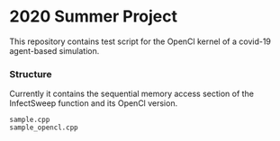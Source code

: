 # 2020 Summer Project

This repository contains test script for the OpenCl kernel of a covid-19 agent-based simulation.


### Structure

Currently it contains the sequential memory access section of the InfectSweep function and its OpenCl version.

```
sample.cpp
sample_opencl.cpp
```
